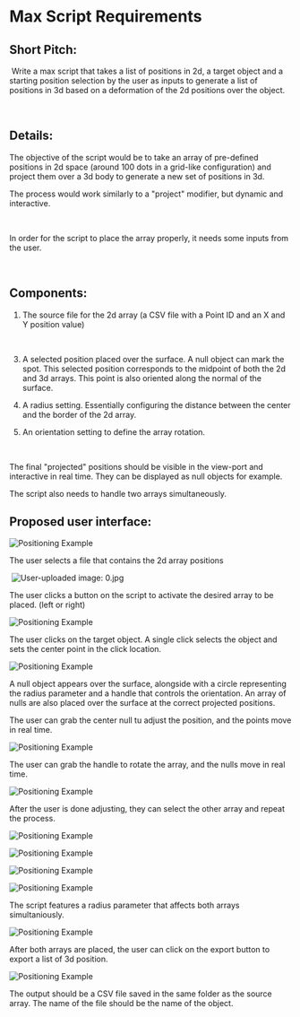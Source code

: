 # Max Script Requirements

## ​​Short Pitch:

​​ Write a max script that takes a list of positions in 2d, a target object and a starting position selection by the user as inputs to generate a list of positions in 3d based on a deformation of the 2d positions over the object.

​​  

## ​​Details:

​​The objective of the script would be to take an array of pre-defined positions in 2d space (around 100 dots in a grid-like configuration) and project them over a 3d body to generate a new set of positions in 3d.

​​The process would work similarly to a "project" modifier, but dynamic and interactive. 

​​  

​​In order for the script to place the array properly, it needs some inputs from the user.

​​  

## ​​Components:

1. ​​The source file for the 2d array (a CSV file with a Point ID and an X and Y position value)

​​  

3. ​​A selected position placed over the surface. A null object can mark the spot. This selected position corresponds to the midpoint of both the 2d and 3d arrays. This point is also oriented along the normal of the surface.

4. ​​A radius setting. Essentially configuring the distance between the center and the border of the 2d array.

5. ​​An orientation setting to define the array rotation.

​​  

​​The final "projected" positions should be visible in the view-port and interactive in real time. They can be displayed as null objects for example.

​​The script also needs to handle two arrays simultaneously.

## ​​Proposed user interface:

![Positioning Example](screenshots/1.png)

​​The user selects a file that contains the 2d array positions

​​ ![User-uploaded image: 0.jpg][2]

​​The user clicks a button on the script to activate the desired array to be placed. (left or right)

![Positioning Example](screenshots/3.png)

​​The user clicks on the target object. A single click selects the object and sets the center point in the click location.

![Positioning Example](screenshots/4.png)

​​A null object appears over the surface, alongside with a circle representing the radius parameter and a handle that controls the orientation. An array of nulls are also placed over the surface at the correct projected positions.

​​The user can grab the center null tu adjust the position, and the points move in real time.

![Positioning Example](screenshots/5.png)

​​The user can grab the handle to rotate the array, and the nulls move in real time.

![Positioning Example](screenshots/6.png)

​​After the user is done adjusting, they can select the other array and repeat the process.

![Positioning Example](screenshots/7.png)

![Positioning Example](screenshots/8.png)

![Positioning Example](screenshots/9.png)

![Positioning Example](screenshots/10.png)

​​The script features a radius parameter that affects both arrays simultaniously.

![Positioning Example](screenshots/11.png)

​​After both arrays are placed, the user can click on the export button to export a list of 3d position.

![Positioning Example](screenshots/12.png)

​​The output should be a CSV file saved in the same folder as the source array. The name of the file should be the name of the object. 

[1]: /ep/redirect/image?url=https%3A%2F%2Fpaper-attachments.dropbox.com%2Fs_79CE7879B6B45B81E2CE9F5E700FEB5A222E5A64FBE0C8A2E741EB88D509825B_1557279285664_1.png&hmac=kwvN%2Fa68lh8nhnVjz%2BZh%2BnC5nfobKAANLXVcTGJcpVo%3D
[2]: /ep/redirect/image?url=https%3A%2F%2Fpaper-attachments.dropbox.com%2Fs_79CE7879B6B45B81E2CE9F5E700FEB5A222E5A64FBE0C8A2E741EB88D509825B_1557279301533_0.jpg&hmac=HlXuGRe7p5kfXnYz7dla2TJTaOv0w%2FZEd0c0tgvBOTM%3D
[3]: /ep/redirect/image?url=https%3A%2F%2Fpaper-attachments.dropbox.com%2Fs_79CE7879B6B45B81E2CE9F5E700FEB5A222E5A64FBE0C8A2E741EB88D509825B_1557279309280_2.png&hmac=qXSXoUi%2B6DDHij6k1DlkM1kUBn3Q1ssuvJ4wak0BwUA%3D
[4]: /ep/redirect/image?url=https%3A%2F%2Fpaper-attachments.dropbox.com%2Fs_79CE7879B6B45B81E2CE9F5E700FEB5A222E5A64FBE0C8A2E741EB88D509825B_1557279314844_3.png&hmac=uNzvNiwqAR7rMHhYFDpbIk%2Bw4ggZ%2FyGkTUCIoKHaAaI%3D
[5]: /ep/redirect/image?url=https%3A%2F%2Fpaper-attachments.dropbox.com%2Fs_79CE7879B6B45B81E2CE9F5E700FEB5A222E5A64FBE0C8A2E741EB88D509825B_1557279332671_4.png&hmac=s%2F7qjaQPQzcpDYTRFXz4%2FxyIpmm23mOTS0kqTJ1baW4%3D
[6]: /ep/redirect/image?url=https%3A%2F%2Fpaper-attachments.dropbox.com%2Fs_79CE7879B6B45B81E2CE9F5E700FEB5A222E5A64FBE0C8A2E741EB88D509825B_1557279339494_5.png&hmac=7RvM59kDNF2g1yZOKMeEhb%2B3STNB2XP%2BxJaUfDGxYDU%3D
[7]: /ep/redirect/image?url=https%3A%2F%2Fpaper-attachments.dropbox.com%2Fs_79CE7879B6B45B81E2CE9F5E700FEB5A222E5A64FBE0C8A2E741EB88D509825B_1557279351098_6.png&hmac=YnDRh9i6fCn60So4t3c0ATsQB5GnEYfRxg%2FBo4S3LyM%3D
[8]: /ep/redirect/image?url=https%3A%2F%2Fpaper-attachments.dropbox.com%2Fs_79CE7879B6B45B81E2CE9F5E700FEB5A222E5A64FBE0C8A2E741EB88D509825B_1557279365028_7.png&hmac=ScOsQ9TT%2FM0m8%2FzkHMqHsIf30FfnF4qPuU43fF7xc70%3D
[9]: /ep/redirect/image?url=https%3A%2F%2Fpaper-attachments.dropbox.com%2Fs_79CE7879B6B45B81E2CE9F5E700FEB5A222E5A64FBE0C8A2E741EB88D509825B_1557279368371_8.png&hmac=Vp%2BsGc4xN9s0t9Jlzjhg9CUIBUBya3UmIPQMZkByL90%3D
[10]: /ep/redirect/image?url=https%3A%2F%2Fpaper-attachments.dropbox.com%2Fs_79CE7879B6B45B81E2CE9F5E700FEB5A222E5A64FBE0C8A2E741EB88D509825B_1557279371446_9.png&hmac=idbBczbdMTwYyrPevD7Fvs31SBB7doe1iyb6Y0Yx2UI%3D
[11]: /ep/redirect/image?url=https%3A%2F%2Fpaper-attachments.dropbox.com%2Fs_79CE7879B6B45B81E2CE9F5E700FEB5A222E5A64FBE0C8A2E741EB88D509825B_1557279379069_10.png&hmac=W0%2F6uY5Ph4DHswMCUdGIzPEAMpucNK%2BVfiELwQz%2F3Vc%3D
[12]: /ep/redirect/image?url=https%3A%2F%2Fpaper-attachments.dropbox.com%2Fs_79CE7879B6B45B81E2CE9F5E700FEB5A222E5A64FBE0C8A2E741EB88D509825B_1557279384771_11.png&hmac=s97ZpLEoQbV4zkhR4TWSLIy4brWnB4mEH76XUO8KEws%3D
